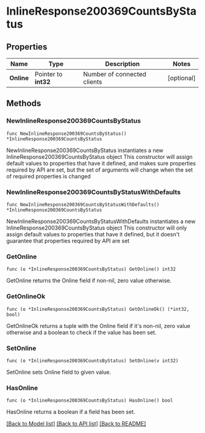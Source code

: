 # InlineResponse200369CountsByStatus

## Properties

Name | Type | Description | Notes
------------ | ------------- | ------------- | -------------
**Online** | Pointer to **int32** | Number of connected clients | [optional] 

## Methods

### NewInlineResponse200369CountsByStatus

`func NewInlineResponse200369CountsByStatus() *InlineResponse200369CountsByStatus`

NewInlineResponse200369CountsByStatus instantiates a new InlineResponse200369CountsByStatus object
This constructor will assign default values to properties that have it defined,
and makes sure properties required by API are set, but the set of arguments
will change when the set of required properties is changed

### NewInlineResponse200369CountsByStatusWithDefaults

`func NewInlineResponse200369CountsByStatusWithDefaults() *InlineResponse200369CountsByStatus`

NewInlineResponse200369CountsByStatusWithDefaults instantiates a new InlineResponse200369CountsByStatus object
This constructor will only assign default values to properties that have it defined,
but it doesn't guarantee that properties required by API are set

### GetOnline

`func (o *InlineResponse200369CountsByStatus) GetOnline() int32`

GetOnline returns the Online field if non-nil, zero value otherwise.

### GetOnlineOk

`func (o *InlineResponse200369CountsByStatus) GetOnlineOk() (*int32, bool)`

GetOnlineOk returns a tuple with the Online field if it's non-nil, zero value otherwise
and a boolean to check if the value has been set.

### SetOnline

`func (o *InlineResponse200369CountsByStatus) SetOnline(v int32)`

SetOnline sets Online field to given value.

### HasOnline

`func (o *InlineResponse200369CountsByStatus) HasOnline() bool`

HasOnline returns a boolean if a field has been set.


[[Back to Model list]](../README.md#documentation-for-models) [[Back to API list]](../README.md#documentation-for-api-endpoints) [[Back to README]](../README.md)



